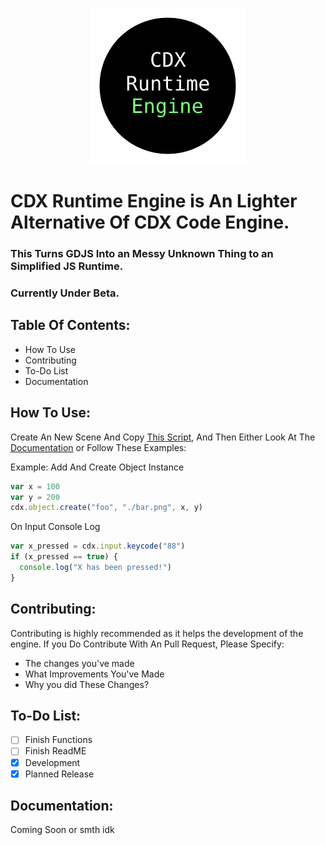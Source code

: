 <p align="center">
  <img width="250" height="250" src="logo.png">
</p>

# CDX Runtime Engine is An Lighter Alternative Of CDX Code Engine.
### This Turns GDJS Into an Messy Unknown Thing to an Simplified JS Runtime.
### Currently Under Beta.

## Table Of Contents:
- How To Use
- Contributing
- To-Do List
- Documentation

## How To Use:

Create An New Scene And Copy [This Script](/script/min.engine.js), And Then Either Look At The [Documentation](/docs/engine.md) or Follow These Examples:

Example: Add And Create Object Instance
```javascript
var x = 100
var y = 200
cdx.object.create("foo", "./bar.png", x, y)
```
On Input Console Log
```javascript
var x_pressed = cdx.input.keycode("88")
if (x_pressed == true) {
  console.log("X has been pressed!")
}
```

## Contributing: 
Contributing is highly recommended as it helps the development of the engine.
If you Do Contribute With An Pull Request, Please Specify:
- The changes you've made
- What Improvements You've Made
- Why you did These Changes?

## To-Do List:
- [ ] Finish Functions 
- [ ] Finish ReadME
- [x] Development
- [x] Planned Release

## Documentation:
Coming Soon or smth idk
